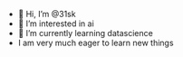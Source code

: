 - 👋 Hi, I’m @31sk
- 👀 I’m interested in ai
- 🌱 I’m currently learning datascience
- I am very much eager to learn new things
  
<!---
31sk/31sk is a ✨ special ✨ repository because its `README.md` (this file) appears on your GitHub profile.
You can click the Preview link to take a look at your changes.
--->
